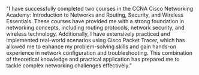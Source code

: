"I have successfully completed two courses in the CCNA Cisco Networking Academy: Introduction to Networks and Routing, Security, and Wireless Essentials. These courses have provided me with a 
 strong foundation in networking concepts, including routing protocols, network security, and wireless technology. Additionally, I have extensively practiced and implemented real-world scenarios
  using Cisco Packet Tracer, which has allowed me to enhance my problem-solving skills and gain hands-on experience in network configuration and troubleshooting. This combination of theoretical 
  knowledge and practical application has prepared me to tackle complex networking challenges effectively."
